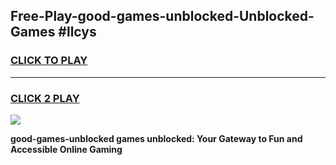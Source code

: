 
## Free-Play-good-games-unblocked-Unblocked-Games #llcys
<h3>
<a href="https://news.freeplayer.one?title=good-games-unblocked&ref=8M">CLICK TO PLAY</a></h3>
<hr>

<h3>
<a href="https://news.freeplayer.one?title=good-games-unblocked&ref=8M">CLICK 2 PLAY</a>
  
</h3>

<a href="https://news.freeplayer.one?title=good-games-unblocked&ref=8M"><img src="https://clearcache.store/games.png"></a>


**good-games-unblocked games unblocked: Your Gateway to Fun and Accessible Online Gaming**
